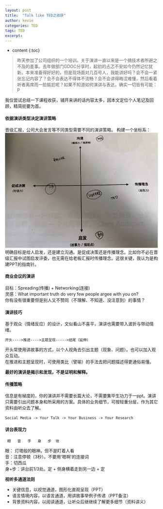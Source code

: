 ```yaml
---
layout: post
title:  "Talk like TED之收获"
author: kevin
categories: TED
tags: TED
excerpt: 
---
```

* content
{:toc}


> 昨天参加了公司组织的一个培训。关于演讲一直以来是一个搞技术者所避之不及的差事。去年做部门GDOC分享时，起初的忐忑不安如今仍然记忆犹新。本来准备得好好的，但是现场面对几百号人，我能讲好吗？会不会一紧张忘记内容了？会不会表达不得体不流畅？会不会讲得晦涩难懂，然后看着听者离席而一脸尴尬呢？如果不知道如何演讲与表达，确实一切皆有可能：P

我仅尝试总结一下课程收获，铺开来讲的话内容太多，因本文定位个人笔记及回顾，精简扼要为首。

#### 依据演讲类型决定演讲策略
晋级汇报，公司大会发言等不同类型需要不同的演讲策略。
构建一个坐标系：
![Alt text](/assets/talk_like_ted.png)
明确目标是给人启发，还是建立沟通。是促成决策还是传播理念。比如你不必在晋级汇报中试图启发评委，也无需在给老板汇报时传播理念。这很关键，我认为是构建PPT的指南针。

#### 商业会议的演讲
目标：Spreading(传播) + Networking(连接)  
灵感：What important truth do very few people argee with you on?  
          你有没有很重要但是别人又不赞同（不理解、不知道、没注意到）的事情？

#### 演讲技巧
 基于观众（情绪反应）的设计，文似看山不喜平，演讲也需要带入波折与带动情绪。  

`开头---->推进---->主题呈现----->结尾（延伸）`  

开头常使用讲故事的方式，以个人视角去引出主题（现象、问题）。也可以加入观众互动。  
在推进和主题呈现时，可使用类比（譬喻）的手法去把问题描述得更通俗易懂。  

__最好的演讲是揭示和发现，不是证明和解释。__

#### 传播策略
信息是有梯度的，你的演讲并不需要长篇大论，不需要集毕生功力于一ppt。演讲只需要引出问题本身和所采用的方案。具体的业务细节，可按轻重分层，作为其它资料由听众去了解。

`Social Media -> Your Talk -> Your Business -> Your Research`

#### 讲台表现力
` 眼   音   手   身   步  妆`  

眼： 灯塔般的眼神。但不是盯着人看  
音：注意停顿（3秒）。不要用'嗯啊'的连接词  
手：切西瓜  
身+步：讲台前1/3处。定 + 侧身横着走到另一边 + 定  

__视听多通道法则__
* 关键信息，以视觉通道，图形化直观呈现（PPT）
* 语言情境内容，以语言通道，用讲故事举例子传递（PPT备注）
* 背景资料内容，以阅读通道，让听众后继继续了解更多细节（资料讲义）



